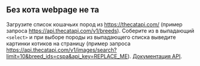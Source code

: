 ## Без кота webpage не та

Загрузите список кошачьих пород из https://thecatapi.com/ (пример запроса https://api.thecatapi.com/v1/breeds). Соберите из в выпадающий `<select>` и при выборе породы из выпадающего списка выведите картинки котиков на страницу (пример запроса https://api.thecatapi.com/v1/images/search?limit=10&breed_ids=cspa&api_key=REPLACE_ME). [Документация API](https://developers.thecatapi.com/view-account/ylX4blBYT9FaoVd6OhvR?report=bOoHBz-8t).